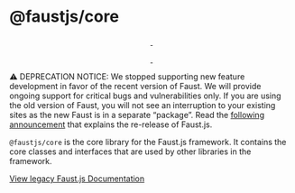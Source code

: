 # @faustjs/core

<p align="center">
  <a aria-label="NPM version" href="https://www.npmjs.com/package/@faustjs/core">
    <img alt="" src="https://img.shields.io/npm/v/@faustjs/core?color=7e5cef&style=for-the-badge">
  </a>

  <a aria-label="License" href="https://github.com/wpengine/faustjs/blob/canary/LICENSE">
    <img alt="" src="https://img.shields.io/npm/l/@faustjs/core?color=7e5cef&style=for-the-badge">
  </a>
</p>

<p align="center">
  <a aria-label="Faust.js Core Downloads Per Month" href="https://www.npmjs.com/package/@faustjs/core">
    <img alt="" src="https://img.shields.io/npm/dm/@faustjs/core?color=7e5cef&style=for-the-badge&label=@faustjs/core">
  </a>
  <a aria-label="Faust.js Core Downloads Per Week" href="https://www.npmjs.com/package/@faustjs/core">
    <img alt="" src="https://img.shields.io/npm/dw/@faustjs/core?color=7e5cef&style=for-the-badge&label=@faustjs/core">
  </a>
</p>

⚠️ DEPRECATION NOTICE: We stopped supporting new feature development in favor of the recent version of Faust. We will provide ongoing support for critical bugs and vulnerabilities only. If you are using the old version of Faust, you will not see an interruption to your existing sites as the new Faust is in a separate “package”. Read the [following announcement](https://faustjs.org/blog/sprint-22-update) that explains the re-release of Faust.js.

`@faustjs/core` is the core library for the Faust.js framework. It contains the core classes and interfaces that are used by other libraries in the framework.

[View legacy Faust.js Documentation](https://legacy.faustjs.org/)

